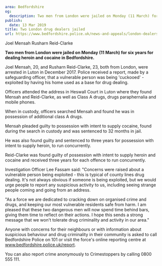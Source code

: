 ```yaml
area: Bedfordshire
og:
  description: Two men from London were jailed on Monday (11 March) for six years for dealing heroin and cocaine in Bedfordshire.
publish:
  date: 13 Mar 2019
title: Two London drug dealers jailed
url: https://www.bedfordshire.police.uk/news-and-appeals/london-dealers-jailed-march19
```

Joel Mensah Rusharn Reid-Clarke

**Two men from London were jailed on Monday (11 March) for six years for dealing heroin and cocaine in Bedfordshire.**

Joel Mensah, 20, and Rusharn Reid-Clarke, 23, both from London, were arrested in Luton in December 2017. Police received a report, made by a safeguarding officer, that a vulnerable person was being 'cuckooed' \- exploited by having his home used as a base for drug dealing.

Officers attended the address in Heswall Court in Luton where they found Mensah and Reid-Clarke, as well as Class A drugs, drugs paraphernalia and mobile phones.

When in custody, officers searched Mensah and found he was in possession of additional class A drugs.

Mensah pleaded guilty to possession with intent to supply cocaine, found during the search in custody and was sentenced to 32 months in jail.

He was also found guilty and sentenced to three years for possession with intent to supply heroin, to run concurrently.

Reid-Clarke was found guilty of possession with intent to supply heroin and cocaine and received three years for each offence to run concurrently.

Investigation Officer Lee Fassam said: "Concerns were raised about a vulnerable person being exploited - this is typical of county lines drug dealing. It's not always obvious if someone is being exploited, but we would urge people to report any suspicious activity to us, including seeing strange people coming and going from an address.

"As a force we are dedicated to cracking down on organised crime and drugs, and keeping our most vulnerable residents safe from harm. I am pleased that these two dangerous men will now spend time behind bars, giving them time to reflect on their actions. I hope this sends a strong message that we won't tolerate drug criminality and activity in our area."

Anyone with concerns for their neighbours or with information about suspicious behaviour and drug criminality in their community is asked to call Bedfordshire Police on 101 or visit the force's online reporting centre at www.bedfordshire.police.uk/report.

You can also report crime anonymously to Crimestoppers by calling 0800 555 111.
